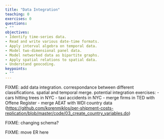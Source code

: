 ```yaml
---
title: "Data Integration"
teaching: 0
exercises: 0
questions:
- ""
objectives:
- Identify time-series data.
- Read and write various date-time formats.
- Apply interval algebra on temporal data.
- Model two-dimensional panel data.
- Model networked data as bipartite graphs.
- Apply spatial relations to spatial data.
- Understand geocoding.
keypoints:
- ""
---
```


FIXME: add data integration. correspondance between different classifications. spatial and temporal merge.
potential integration exercises:
    - cars hitting trees in NYC
    - taxi accidents in NYC
    - merge firms in TED with Offene Register
    - merge AEAT with WDI country data (https://github.com/korenmiklos/per-shipment-costs-replication/blob/master/code/03_create_country_variables.do)

FIXME: changing schema?

FIXME: move ER here